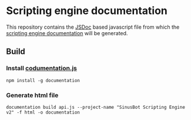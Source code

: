 # Scripting engine documentation

This repository contains the [JSDoc](http://usejsdoc.org) based javascript file from which the [scripting engine documentation](https://www.sinusbot.com/docs/scripting/) will be generated. 

## Build
### Install [codumentation.js](https://github.com/documentationjs/documentation)

    npm install -g documentation

### Generate html file

    documentation build api.js --project-name "SinusBot Scripting Engine v2" -f html -o documentation